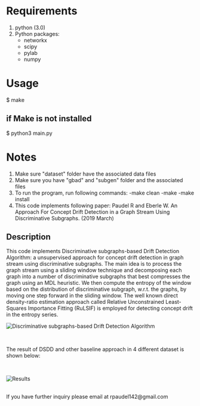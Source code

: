 **Requirements**
=============

1. python (3.0)
2. Python packages:
	- networkx
	- scipy
	- pylab
	- numpy


**Usage**
======

$ make

if Make is not installed
------------------------
$ python3 main.py


**Notes**
=====

1. Make sure "dataset" folder have the associated data files
2. Make sure you have "gbad" and "subgen" folder and the associated files
3. To run the program, run following commands:
    -make clean
    -make
    -make install
4. This code implements following paper:
    Paudel R and Eberle W. An Approach For Concept Drift Detection in a Graph Stream Using Discriminative Subgraphs. (2019 March)

**Description**
------------------------
This code implements Discriminative subgraphs-based Drift Detection Algorithm: a unsupervised approach for concept drift detection in graph stream using discriminative subgraphs.
The main idea is to process the graph stream using a sliding window technique and decomposing each graph into a number
of discriminative subgraphs that best compresses the graph using an MDL heuristic.
We then compute the entropy of the window based on the distribution of discriminative subgraph, w.r.t. the graphs,
by moving one step forward in the sliding window. The well known direct density-ratio estimation approach called
Relative Unconstrained Least-Squares Importance Fitting (RuLSIF) is employed for detecting concept drift
in the entropy series.
<br/>

![Discriminative subgraphs-based Drift Detection Algorithm](http://rpaudel42.github.io/assets/dsdd.png)

<br/>

The result of DSDD and other baseline approach in 4 different dataset is shown below:

<br/>

![Results](http://rpaudel42.github.io/assets/dsdd_result.png)

<br/>
If you have further inquiry please email at rpaudel142@gmail.com
